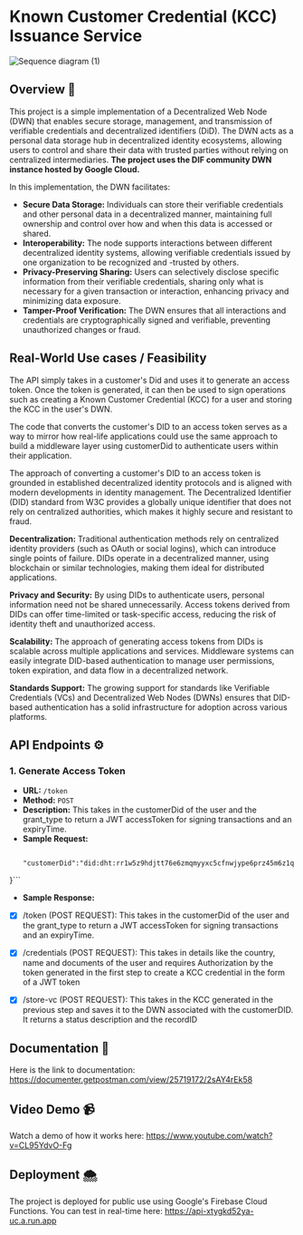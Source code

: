 # Known Customer Credential (KCC) Issuance Service
![Sequence diagram (1)](https://github.com/user-attachments/assets/eeade685-2fd3-4a5f-b831-896a25c077d8)


## Overview 🌳
This project is a simple implementation of a Decentralized Web Node (DWN) that enables secure storage, management, and transmission of verifiable credentials and decentralized identifiers (DiD). The DWN acts as a personal data storage hub in decentralized identity ecosystems, allowing users to control and share their data with trusted parties without relying on centralized intermediaries. **The project uses the DIF community DWN instance hosted by Google Cloud.**

In this implementation, the DWN facilitates:

- **Secure Data Storage:** Individuals can store their verifiable credentials and other personal data in a decentralized manner, maintaining full ownership and control over how and when this data is accessed or shared.
- **Interoperability:** The node supports interactions between different decentralized identity systems, allowing verifiable credentials issued by one organization to be recognized and -trusted by others.
- **Privacy-Preserving Sharing:** Users can selectively disclose specific information from their verifiable credentials, sharing only what is necessary for a given transaction or interaction, enhancing privacy and minimizing data exposure.
- **Tamper-Proof Verification:** The DWN ensures that all interactions and credentials are cryptographically signed and verifiable, preventing unauthorized changes or fraud.


## Real-World Use cases / Feasibility
The API simply takes in a customer's Did and uses it to generate an access token. Once the token is generated, it can then be used to sign operations such as creating a Known Customer Credential (KCC) for a user and storing the KCC in the user's DWN. 

The code that converts the customer's DID to an access token serves as a way to mirror how real-life applications could use the same approach to build a middleware layer using customerDid to authenticate users within their application. 

The approach of converting a customer's DID to an access token is grounded in established decentralized identity protocols and is aligned with modern developments in identity management. The Decentralized Identifier (DID) standard from W3C provides a globally unique identifier that does not rely on centralized authorities, which makes it highly secure and resistant to fraud.

**Decentralization:** Traditional authentication methods rely on centralized identity providers (such as OAuth or social logins), which can introduce single points of failure. DIDs operate in a decentralized manner, using blockchain or similar technologies, making them ideal for distributed applications.

**Privacy and Security:** By using DIDs to authenticate users, personal information need not be shared unnecessarily. Access tokens derived from DIDs can offer time-limited or task-specific access, reducing the risk of identity theft and unauthorized access.

**Scalability:** The approach of generating access tokens from DIDs is scalable across multiple applications and services. Middleware systems can easily integrate DID-based authentication to manage user permissions, token expiration, and data flow in a decentralized network.

**Standards Support:** The growing support for standards like Verifiable Credentials (VCs) and Decentralized Web Nodes (DWNs) ensures that DID-based authentication has a solid infrastructure for adoption across various platforms.

## API Endpoints ⚙️

### 1. Generate Access Token
- **URL:**  `/token`
- **Method:** `POST`
- **Description:** This takes in the customerDid of the user and the grant_type to return a JWT accessToken for signing transactions and an expiryTime.
- **Sample Request:**
  ```{
    "customerDid":"did:dht:rr1w5z9hdjtt76e6zmqmyyxc5cfnwjype6prz45m6z1qsbm8yjao"
}```
- **Sample Response:**
- [x] /token (POST REQUEST): This takes in the customerDid of the user and the grant_type to return a JWT accessToken for signing transactions and an expiryTime.
      
- [x] /credentials (POST REQUEST): This takes in details like the country, name and documents of the user and requires Authorization by the token generated in the first step to create a KCC credential in the form of a JWT token

- [x] /store-vc (POST REQUEST): This takes in the KCC generated in the previous step and saves it to the DWN associated with the customerDID. It returns a status description and the recordID



## Documentation 📃
Here is the link to documentation: https://documenter.getpostman.com/view/25719172/2sAY4rEk58


## Video Demo 📹
Watch a demo of how it works here: https://www.youtube.com/watch?v=CL95YdvO-Fg

## Deployment 🌨️
The project is deployed for public use using Google's Firebase Cloud Functions. You can test in real-time here: https://api-xtygkd52ya-uc.a.run.app
